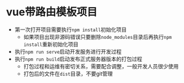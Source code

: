 # vue带路由模板项目

- 第一次打开项目需要执行`npm install`初始化项目
  - 如果项目出现非源码错误只要删除`node_modules`目录后再执行`npm install`重新初始化项目
- 执行`npm run serve`启动开发服务进行开发过程
- 执行`npm run build`启动发布正式服务器版本的打包过程
  - 打包过程和运维有密切关系，需要配合调整，一般开发人员很少使用
  - 打包后的文件在`dist`目录，不要git管理

